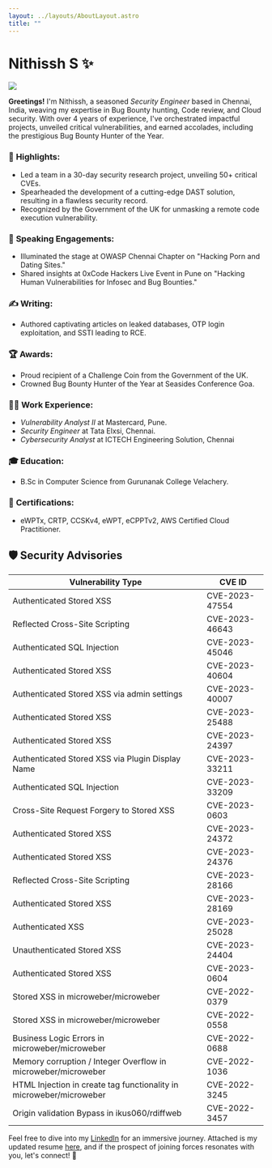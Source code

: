 ```yaml
---
layout: ../layouts/AboutLayout.astro
title: ""
---
```



# Nithissh S ✨

![](../../assets/images/Hackers-79.png)


**Greetings!** I'm Nithissh, a seasoned *Security Engineer* based in Chennai, India, weaving my expertise in Bug Bounty hunting, Code review, and Cloud security. With over 4 years of experience, I've orchestrated impactful projects, unveiled critical vulnerabilities, and earned accolades, including the prestigious Bug Bounty Hunter of the Year.

### 🌟 **Highlights:**
- Led a team in a 30-day security research project, unveiling 50+ critical CVEs.
- Spearheaded the development of a cutting-edge DAST solution, resulting in a flawless security record.
- Recognized by the Government of the UK for unmasking a remote code execution vulnerability.

### 🎤 **Speaking Engagements:**
- Illuminated the stage at OWASP Chennai Chapter on "Hacking Porn and Dating Sites."
- Shared insights at 0xCode Hackers Live Event in Pune on "Hacking Human Vulnerabilities for Infosec and Bug Bounties."

### ✍️ **Writing:**
- Authored captivating articles on leaked databases, OTP login exploitation, and SSTI leading to RCE.

### 🏆 **Awards:**
- Proud recipient of a Challenge Coin from the Government of the UK.
- Crowned Bug Bounty Hunter of the Year at Seasides Conference Goa.

### 👨‍💼 **Work Experience:**
- *Vulnerability Analyst II* at Mastercard, Pune.
- *Security Engineer* at Tata Elxsi, Chennai.
- *Cybersecurity Analyst* at ICTECH Engineering Solution, Chennai
  
### 🎓 **Education:**
- B.Sc in Computer Science from Gurunanak College Velachery.

### 🚀 **Certifications:**
- eWPTx, CRTP, CCSKv4, eWPT, eCPPTv2, AWS Certified Cloud Practitioner.


## 🛡️ **Security Advisories**

| Vulnerability Type                         | CVE ID         |
|--------------------------------------------|----------------|
| Authenticated Stored XSS                   | CVE-2023-47554 |
| Reflected Cross-Site Scripting              | CVE-2023-46643 |
| Authenticated SQL Injection                | CVE-2023-45046 |
| Authenticated Stored XSS                   | CVE-2023-40604 |
| Authenticated Stored XSS via admin settings | CVE-2023-40007 |
| Authenticated Stored XSS                   | CVE-2023-25488 |
| Authenticated Stored XSS                   | CVE-2023-24397 |
| Authenticated Stored XSS via Plugin Display Name | CVE-2023-33211 |
| Authenticated SQL Injection                | CVE-2023-33209 |
| Cross-Site Request Forgery to Stored XSS    | CVE-2023-0603  |
| Authenticated Stored XSS                   | CVE-2023-24372 |
| Authenticated Stored XSS                   | CVE-2023-24376 |
| Reflected Cross-Site Scripting              | CVE-2023-28166 |
| Authenticated Stored XSS                   | CVE-2023-28169 |
| Authenticated XSS                         | CVE-2023-25028 |
| Unauthenticated Stored XSS                | CVE-2023-24404 |
| Authenticated Stored XSS                   | CVE-2023-0604  |
| Stored XSS in microweber/microweber         | CVE-2022-0379  |
| Stored XSS in microweber/microweber         | CVE-2022-0558  |
| Business Logic Errors in microweber/microweber | CVE-2022-0688  |
| Memory corruption / Integer Overflow in microweber/microweber | CVE-2022-1036  |
| HTML Injection in create tag functionality in microweber/microweber | CVE-2022-3245  |
| Origin validation Bypass in ikus060/rdiffweb | CVE-2022-3457  |

Feel free to dive into my [LinkedIn](https://www.linkedin.com/in/nithisshs/) for an immersive journey. Attached is my updated resume [here](https://drive.google.com/file/d/1utTzJvUv29Hx4MbdOacon6T_q2AVJs9R/view?usp=drivesdk), and if the prospect of joining forces resonates with you, let's connect! 🚀
